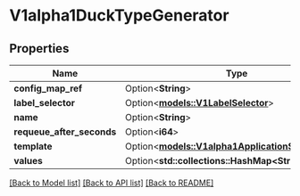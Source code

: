 # V1alpha1DuckTypeGenerator

## Properties

Name | Type | Description | Notes
------------ | ------------- | ------------- | -------------
**config_map_ref** | Option<**String**> |  | [optional]
**label_selector** | Option<[**models::V1LabelSelector**](v1LabelSelector.md)> |  | [optional]
**name** | Option<**String**> |  | [optional]
**requeue_after_seconds** | Option<**i64**> |  | [optional]
**template** | Option<[**models::V1alpha1ApplicationSetTemplate**](v1alpha1ApplicationSetTemplate.md)> |  | [optional]
**values** | Option<**std::collections::HashMap<String, String>**> |  | [optional]

[[Back to Model list]](../README.md#documentation-for-models) [[Back to API list]](../README.md#documentation-for-api-endpoints) [[Back to README]](../README.md)



